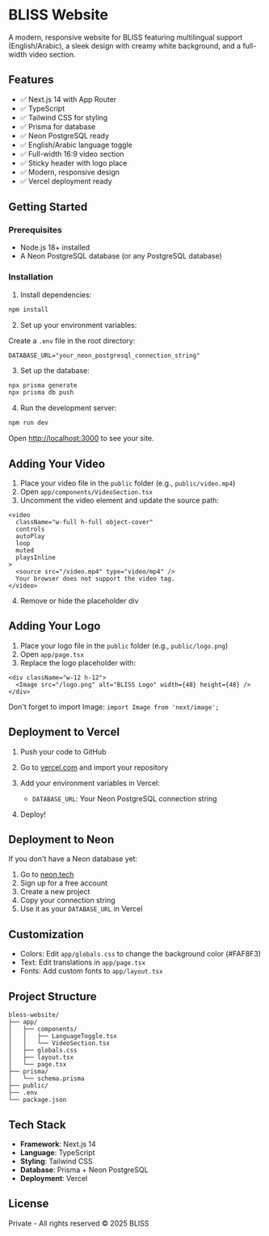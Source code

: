 # BLISS Website

A modern, responsive website for BLISS featuring multilingual support (English/Arabic), a sleek design with creamy white background, and a full-width video section.

## Features

- ✅ Next.js 14 with App Router
- ✅ TypeScript
- ✅ Tailwind CSS for styling
- ✅ Prisma for database
- ✅ Neon PostgreSQL ready
- ✅ English/Arabic language toggle
- ✅ Full-width 16:9 video section
- ✅ Sticky header with logo place
- ✅ Modern, responsive design
- ✅ Vercel deployment ready

## Getting Started

### Prerequisites

- Node.js 18+ installed
- A Neon PostgreSQL database (or any PostgreSQL database)

### Installation

1. Install dependencies:
```bash
npm install
```

2. Set up your environment variables:

Create a `.env` file in the root directory:
```
DATABASE_URL="your_neon_postgresql_connection_string"
```

3. Set up the database:
```bash
npx prisma generate
npx prisma db push
```

4. Run the development server:
```bash
npm run dev
```

Open [http://localhost:3000](http://localhost:3000) to see your site.

## Adding Your Video

1. Place your video file in the `public` folder (e.g., `public/video.mp4`)
2. Open `app/components/VideoSection.tsx`
3. Uncomment the video element and update the source path:
```tsx
<video
  className="w-full h-full object-cover"
  controls
  autoPlay
  loop
  muted
  playsInline
>
  <source src="/video.mp4" type="video/mp4" />
  Your browser does not support the video tag.
</video>
```

4. Remove or hide the placeholder div

## Adding Your Logo

1. Place your logo file in the `public` folder (e.g., `public/logo.png`)
2. Open `app/page.tsx`
3. Replace the logo placeholder with:
```tsx
<div className="w-12 h-12">
  <Image src="/logo.png" alt="BLISS Logo" width={48} height={48} />
</div>
```

Don't forget to import Image: `import Image from 'next/image';`

## Deployment to Vercel

1. Push your code to GitHub

2. Go to [vercel.com](https://vercel.com) and import your repository

3. Add your environment variables in Vercel:
   - `DATABASE_URL`: Your Neon PostgreSQL connection string

4. Deploy!

## Deployment to Neon

If you don't have a Neon database yet:

1. Go to [neon.tech](https://neon.tech)
2. Sign up for a free account
3. Create a new project
4. Copy your connection string
5. Use it as your `DATABASE_URL` in Vercel

## Customization

- Colors: Edit `app/globals.css` to change the background color (#FAF8F3)
- Text: Edit translations in `app/page.tsx`
- Fonts: Add custom fonts to `app/layout.tsx`

## Project Structure

```
bless-website/
├── app/
│   ├── components/
│   │   ├── LanguageToggle.tsx
│   │   └── VideoSection.tsx
│   ├── globals.css
│   ├── layout.tsx
│   └── page.tsx
├── prisma/
│   └── schema.prisma
├── public/
├── .env
└── package.json
```

## Tech Stack

- **Framework**: Next.js 14
- **Language**: TypeScript
- **Styling**: Tailwind CSS
- **Database**: Prisma + Neon PostgreSQL
- **Deployment**: Vercel

## License

Private - All rights reserved © 2025 BLISS
